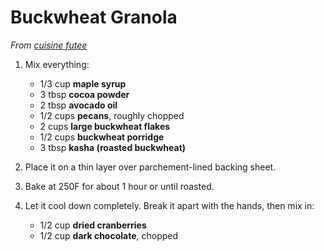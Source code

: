 # Buckwheat Granola

_From [cuisine futee](http://cuisinefuteeparentspresses.telequebec.tv/recettes/441/granola-chocolate-au-sarrasin)_

1. Mix everything:

	- 1/3 cup **maple syrup**
    - 3 tbsp **cocoa powder**
    - 2 tbsp **avocado oil**
    - 1/2 cups **pecans**, roughly chopped
    - 2 cups **large buckwheat flakes**
    - 1/2 cups **buckwheat porridge**
    - 3 tbsp **kasha (roasted buckwheat)**

2. Place it on a thin layer over parchement-lined backing sheet.

3. Bake at 250F for about 1 hour or until roasted.

4. Let it cool down completely. Break it apart with the hands, then mix in:

    - 1/2 cup **dried cranberries**
    - 1/2 cup **dark chocolate**, chopped
